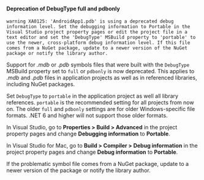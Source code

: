 #### Deprecation of DebugType full and pdbonly

```
warning XA0125: 'AndroidApp1.pdb' is using a deprecated debug
information level. Set the debugging information to Portable in the
Visual Studio project property pages or edit the project file in a
text editor and set the 'DebugType' MSBuild property to 'portable' to
use the newer, cross-platform debug information level. If this file
comes from a NuGet package, update to a newer version of the NuGet
package or notify the library author.
```

Support for _.mdb_ or _.pdb_ symbols files that were built with the
`DebugType` MSBuild property set to `full` or `pdbonly` is now
deprecated.  This applies to _.mdb_ and _.pdb_ files in application
projects as well as in referenced libraries, including NuGet packages.

Set `DebugType` to `portable` in the application project as well all
library references.  `portable` is the recommended setting for all
projects from now on.  The older `full` and `pdbonly` settings are for
older Windows-specific file formats.  .NET 6 and higher will not support
those older formats.

In Visual Studio, go to **Properties > Build > Advanced** in the project
property pages and change **Debugging information** to **Portable**.

In Visual Studio for Mac, go to **Build > Compiler > Debug information**
in the project property pages and change **Debug information** to
**Portable**.

If the problematic symbol file comes from a NuGet package, update to a
newer version of the package or notify the library author.

